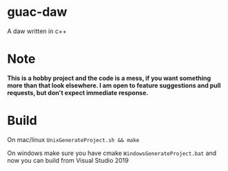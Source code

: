 # guac-daw
A daw written in c++

# __Note__
__This is a hobby project and the code is a mess, if you want something more than that look elsewhere. I am open to feature suggestions and pull requests, but don't expect immediate response.__

# Build
On mac/linux
`UnixGenerateProject.sh && make `

On windows make sure you have cmake
`WindowsGenerateProject.bat`
and now you can build from Visual Studio 2019
